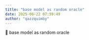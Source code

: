 ```yaml
---
title: "base model as random oracle"
date: 2025-06-22 07:59:49
author: "qazzquimby"
---
```


💭 base model as random oracle